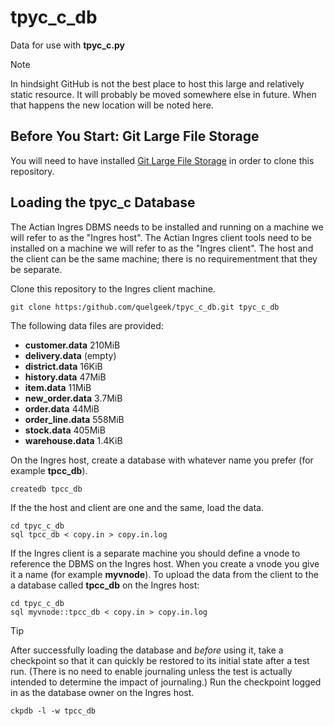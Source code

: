 # tpyc_c_db
Data for use with **tpyc_c.py**
> [!NOTE]
> In hindsight GitHub is not the best place to host this large and relatively static resource. It will probably be moved somewhere else in future. When that happens the new location will be noted here.

## Before You Start: Git Large File Storage
You will need to have installed [Git Large File Storage](https://git-lfs.com/) in order to clone this repository.

## Loading the tpyc_c Database
The Actian Ingres DBMS needs to be installed and running on a machine we will refer to as the "Ingres host". The Actian Ingres client
tools need to be installed on a machine we will refer to as the "Ingres client". The host and the client can be the same machine; there 
is no requirementment that they be separate.

Clone this repository to the Ingres client machine.
```
git clone https:/github.com/quelgeek/tpyc_c_db.git tpyc_c_db
```
The following data files are provided:
* **customer.data** 210MiB  
* **delivery.data** (empty) 
* **district.data** 16KiB 
* **history.data** 47MiB  
* **item.data** 11MiB     
* **new_order.data** 3.7MiB
* **order.data** 44MiB    
* **order_line.data** 558MiB
* **stock.data** 405MiB    
* **warehouse.data** 1.4KiB

On the Ingres host, create a database with whatever name you prefer
(for example **tpcc_db**).
```
createdb tpcc_db
```
If the the host and client are one and the same, load the data.
```
cd tpyc_c_db
sql tpcc_db < copy.in > copy.in.log
```
If the Ingres client is a separate machine you should define a vnode to reference the DBMS on the Ingres host. When you create a vnode
you give it a name (for example **myvnode**). To upload the data from the client to the a database called **tpcc_db** on the Ingres host:
```
cd tpyc_c_db
sql myvnode::tpcc_db < copy.in > copy.in.log
```
> [!TIP] 
> After successfully loading the database and _before_ using it, take a checkpoint so that it can quickly be restored to its initial state after a test run.
> (There is no need to enable journaling unless the test is actually intended to determine the impact of journaling.) Run the checkpoint logged in as the database
> owner on the Ingres host.
> ```
> ckpdb -l -w tpcc_db
> ```
